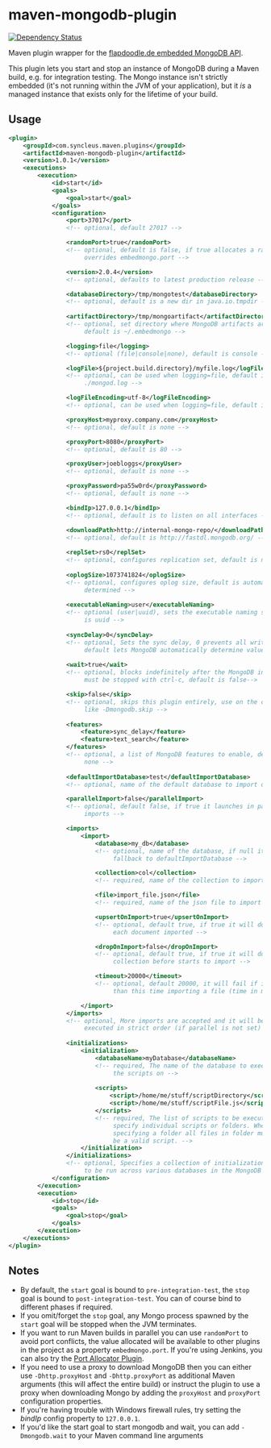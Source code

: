 maven-mongodb-plugin
=======================
[![Dependency Status](https://www.versioneye.com/user/projects/558252643866640020000284/badge.svg?style=flat)](https://www.versioneye.com/user/projects/558252643866640020000284)

Maven plugin wrapper for the [flapdoodle.de embedded MongoDB API](http://github.com/flapdoodle-oss/embedmongo.flapdoodle.de).

This plugin lets you start and stop an instance of MongoDB during a Maven build, e.g. for integration testing. The Mongo instance isn't strictly embedded (it's not running within the JVM of your application), but it _is_ a managed instance that exists only for the lifetime of your build.

Usage
-----

```xml
<plugin>
    <groupId>com.syncleus.maven.plugins</groupId>
    <artifactId>maven-mongodb-plugin</artifactId>
    <version>1.0.1</version>
    <executions>
        <execution>
            <id>start</id>
            <goals>
                <goal>start</goal>
            </goals>
            <configuration>
                <port>37017</port>
                <!-- optional, default 27017 -->

                <randomPort>true</randomPort>
                <!-- optional, default is false, if true allocates a random port and
                     overrides embedmongo.port -->

                <version>2.0.4</version>
                <!-- optional, defaults to latest production release -->

                <databaseDirectory>/tmp/mongotest</databaseDirectory>
                <!-- optional, default is a new dir in java.io.tmpdir -->
                
                <artifactDirectory>/tmp/mongoartifact</artifactDirectory>
                <!-- optional, set directory where MongoDB artifacts are stores,
                     default is ~/.embedmongo -->

                <logging>file</logging>
                <!-- optional (file|console|none), default is console -->

                <logFile>${project.build.directory}/myfile.log</logFile>
                <!-- optional, can be used when logging=file, default is
                     ./mongod.log -->

                <logFileEncoding>utf-8</logFileEncoding>
                <!-- optional, can be used when logging=file, default is utf-8 -->

                <proxyHost>myproxy.company.com</proxyHost>
                <!-- optional, default is none -->

                <proxyPort>8080</proxyPort>
                <!-- optional, default is 80 -->

                <proxyUser>joebloggs</proxyUser>
                <!-- optional, default is none -->

                <proxyPassword>pa55w0rd</proxyPassword>
                <!-- optional, default is none -->

                <bindIp>127.0.0.1</bindIp>
                <!-- optional, default is to listen on all interfaces -->

                <downloadPath>http://internal-mongo-repo/</downloadPath>
                <!-- optional, default is http://fastdl.mongodb.org/ -->
                
                <replSet>rs0</replSet>
                <!-- optional, configures replication set, default is none -->
                
                <oplogSize>1073741824</oplogSize>
                <!-- optional, configures oplog size, default is automatically
                     determined -->
                
                <executableNaming>user</executableNaming>
                <!-- optional (user|uuid), sets the executable naming style, default
                     is uuid -->
                
                <syncDelay>0</syncDelay>
                <!-- optional, Sets the sync delay, 0 prevents all writing to disk,
                     default lets MongoDB automatically determine value -->
                
                <wait>true</wait>
                <!-- optional, blocks indefinitely after the MongoDB instance starts,
                     must be stopped with ctrl-c, default is false-->

                <skip>false</skip>
                <!-- optional, skips this plugin entirely, use on the command line
                     like -Dmongodb.skip -->
                
                <features>
                    <feature>sync_delay</feature>
                    <feature>text_search</feature>
                </features>
                <!-- optional, a list of MongoDB features to enable, default is
                     none -->
                     
                <defaultImportDatabase>test</defaultImportDatabase>
                <!-- optional, name of the default database to import data -->

                <parallelImport>false</parallelImport>
                <!-- optional, default false, if true it launches in parallel all
                     imports -->

                <imports>
                    <import>
                        <database>my_db</database>
                        <!-- optional, name of the database, if null it will
                             fallback to defaultImportDatabase -->

                        <collection>col</collection>
                        <!-- required, name of the collection to import data -->

                        <file>import_file.json</file>
                        <!-- required, name of the json file to import -->

                        <upsertOnImport>true</upsertOnImport>
                        <!-- optional, default true, if true it will do an upsert on
                             each document imported -->

                        <dropOnImport>false</dropOnImport>
                        <!-- optional, default true, if true it will do a drop the
                             collection before starts to import -->

                        <timeout>20000</timeout>
                        <!-- optional, default 20000, it will fail if it takes more
                             than this time importing a file (time in millis) -->

                    </import>
                </imports>
                <!-- optional, More imports are accepted and it will be
                     executed in strict order (if parallel is not set) -->
                         
                <initializations>
                    <initialization>
                        <databaseName>myDatabase</databaseName>
                        <!-- required, The name of the database to execute
                             the scripts on -->
                             
                        <scripts>
                            <script>/home/me/stuff/scriptDirectory</script>
                            <script>/home/me/stuff/scriptFile.js</script>
                        </scripts>
                        <!-- required, The list of scripts to be executed can
                             specify individual scripts or folders. When
                             specifying a folder all files in folder must
                             be a valid script. -->
                    </initialization>
                </initializations>
                <!-- optional, Specifies a collection of initialization scripts
                     to be run across various databases in the MongoDB instance -->
            </configuration>
        </execution>
        <execution>
            <id>stop</id>
            <goals>
                <goal>stop</goal>
            </goals>
        </execution>
    </executions>
</plugin>
```

Notes
-----

* By default, the `start` goal is bound to `pre-integration-test`, the `stop` goal is bound to `post-integration-test`. You can of course bind to different phases if required.
* If you omit/forget the `stop` goal, any Mongo process spawned by the `start` goal will be stopped when the JVM terminates.
* If you want to run Maven builds in parallel you can use `randomPort` to avoid port conflicts, the value allocated will be available to other plugins in the project as a property `embedmongo.port`.
  If you're using Jenkins, you can also try the [Port Allocator Plugin](https://wiki.jenkins-ci.org/display/JENKINS/Port+Allocator+Plugin).
* If you need to use a proxy to download MongoDB then you can either use `-Dhttp.proxyHost` and `-Dhttp.proxyPort` as additional Maven arguments (this will affect the entire build) or instruct the plugin to use a proxy when downloading Mongo by adding the `proxyHost` and `proxyPort` configuration properties.
* If you're having trouble with Windows firewall rules, try setting the _bindIp_ config property to `127.0.0.1`.
* If you'd like the start goal to start mongodb and wait, you can add `-Dmongodb.wait` to your Maven command line arguments
